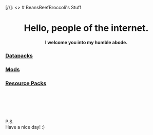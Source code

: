 [//]: <> # BeansBeefBroccoli's Stuff

<h1 align="center">Hello, people of the internet.</h1>

<p align="center"><b>I welcome you into my humble abode.</b></p>

### [Datapacks](datapacks)

### [Mods](mods)

### [Resource Packs](resource-packs)
<br>
<br>
<br>
<br>
<br>
P.S.<br>
Have a nice day! :)
